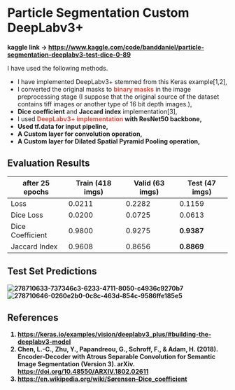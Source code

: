# Particle Segmentation Custom DeepLabv3+

<b> kaggle link -> https://www.kaggle.com/code/banddaniel/particle-segmentation-deeplabv3-test-dice-0-89 </b>

I have used the following methods.

* I have implemented DeepLabv3+ stemmed from this Keras example[1,2],
* I converted the original masks to <b><span style="color:#e74c3c;"> binary masks</span></b> in the image preprocessing stage (I suppose that the original source of the dataset contains  tiff images or another type of 16 bit depth images.),
* <b>Dice coefficient</b> and <b>Jaccard index</b> implementation[3],
* I used <b> <b><span style="color:#e74c3c;"> DeepLabv3+ implementation</span></b> with ResNet50 backbone,
* Used tf.data for input pipeline,
* <b>A Custom layer</b> for convolution operation,
* <b>A Custom layer</b> for Dilated Spatial Pyramid Pooling operation,


## Evaluation Results

| after 25 epochs  | Train (418 imgs) | Valid (63 imgs) | Test (47 imgs) |
|------------------|------------------|------------------|-----------------|
| Loss             | 0.0211           | 0.2282           | 0.1159          |
| Dice Loss        | 0.0200           | 0.0725           | 0.0613          |
| Dice Coefficient | 0.9800           | 0.9275           | <b>0.9387 </b>  |
| Jaccard Index    | 0.9608           | 0.8656           | <b>0.8869    </b>  |

 
## Test Set Predictions

![278710633-737346c3-6233-4711-8050-c4936c9270b7](https://github.com/john-fante/my-deep-learning-projects/assets/50263592/7333f389-1cc6-4181-9463-43601f6382e1)
![278710646-0260e2b0-0c8c-463d-854c-9586ffe185e5](https://github.com/john-fante/my-deep-learning-projects/assets/50263592/459466fb-e276-49dc-828e-149b15d59d2a)





## References
1. https://keras.io/examples/vision/deeplabv3_plus/#building-the-deeplabv3-model
2. Chen, L.-C., Zhu, Y., Papandreou, G., Schroff, F., & Adam, H. (2018). Encoder-Decoder with Atrous Separable Convolution for Semantic Image Segmentation (Version 3). arXiv. https://doi.org/10.48550/ARXIV.1802.02611
3. https://en.wikipedia.org/wiki/Sørensen–Dice_coefficient
